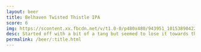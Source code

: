 ```yaml
---
layout: beer
title: Belhaven Twisted Thistle IPA
score: 6
img: https://scontent.xx.fbcdn.net/v/t1.0-0/p480x480/943951_10153890422103745_2064605675608289445_n.jpg?oh=763033b6221ecdf92baa12e1d9503a40&oe=58810C10
desc: Started off with a bit of a tang but seemed to lose it towards the end
permalink: /beer/:title.html
---
```

